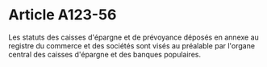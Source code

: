 # Article A123-56

Les statuts des caisses d'épargne et de prévoyance déposés en annexe au registre du commerce et des sociétés sont visés au préalable par l'organe central des caisses d'épargne et des banques populaires.
